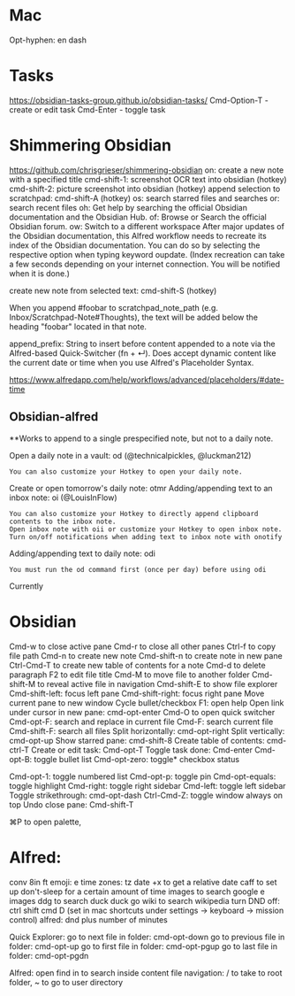 # Mac
Opt-hyphen: en dash


# Tasks
https://obsidian-tasks-group.github.io/obsidian-tasks/
Cmd-Option-T - create or edit task
Cmd-Enter - toggle task


# Shimmering Obsidian
https://github.com/chrisgrieser/shimmering-obsidian
on: create a new note with a specified title
cmd-shift-1: screenshot OCR text into obsidian (hotkey)
cmd-shift-2: picture screenshot into obsidian (hotkey)
append selection to scratchpad: cmd-shift-A (hotkey)
os: search starred files and searches
or: search recent files
oh: Get help by searching the official Obsidian documentation and the Obsidian Hub.
of: Browse or Search the official Obsidian forum.
ow: Switch to a different workspace
After major updates of the Obsidian documentation, this Alfred workflow needs to recreate its index of the Obsidian documentation. You can do so by selecting the respective option when typing keyword oupdate. (Index recreation can take a few seconds depending on your internet connection. You will be notified when it is done.)


create new note from selected text: cmd-shift-S (hotkey)

When you append #foobar to scratchpad_note_path (e.g. Inbox/Scratchpad-Note#Thoughts), the text will be added below the heading "foobar" located in that note.

append_prefix: String to insert before content appended to a note via the Alfred-based Quick-Switcher (fn + ↵). Does accept dynamic content like the current date or time when you use Alfred's Placeholder Syntax.



https://www.alfredapp.com/help/workflows/advanced/placeholders/#date-time


## Obsidian-alfred
**Works to append to a single prespecified note, but not to a daily note. 

Open a daily note in a vault: od (@technicalpickles, @luckman212)

    You can also customize your Hotkey to open your daily note.

Create or open tomorrow's daily note: otmr
Adding/appending text to an inbox note: oi (@LouisInFlow)

    You can also customize your Hotkey to directly append clipboard contents to the inbox note.
    Open inbox note with oii or customize your Hotkey to open inbox note.
    Turn on/off notifications when adding text to inbox note with onotify

Adding/appending text to daily note: odi

    You must run the od command first (once per day) before using odi


Currently 


# Obsidian
Cmd-w to close active pane
Cmd-r to close all other panes
Ctrl-f to copy file path
Cmd-n to create new note
Cmd-shift-n to create note in new pane
Ctrl-Cmd-T to create new table of contents for a note
Cmd-d to delete paragraph
F2 to edit file title
Cmd-M to move file to another folder
Cmd-shift-M to reveal active file in navigation
Cmd-shift-E to show file explorer
Cmd-shift-left: focus left pane
Cmd-shift-right: focus right pane
Move current pane to new window
Cycle bullet/checkbox
F1: open help
Open link under cursor in new pane: cmd-opt-enter
Cmd-O to open quick switcher
Cmd-opt-F: search and replace in current file
Cmd-F: search current file
Cmd-shift-F: search all files
Split horizontally: cmd-opt-right
Split vertically: cmd-opt-up
Show starred pane: cmd-shift-8
Create table of contents: cmd-ctrl-T
Create or edit task: Cmd-opt-T
Toggle task done: Cmd-enter
Cmd-opt-B: toggle bullet list
Cmd-opt-zero: toggle* checkbox status

Cmd-opt-1: toggle numbered list
Cmd-opt-p: toggle pin
Cmd-opt-equals: toggle highlight
Cmd-right: toggle right sidebar
Cmd-left: toggle left sidebar
Toggle strikethrough: cmd-opt-dash
Ctrl-Cmd-Z: toggle window always on top
Undo close pane: Cmd-shift-T

⌘P   to open palette, 


# Alfred:
conv 8in ft
emoji: e 
time zones: tz
date +x to get a relative date
caff to set up don't-sleep for a certain amount of time
images to search google e images
ddg to search duck duck go
wiki to search wikipedia
turn DND off: ctrl shift cmd D (set in mac shortcuts under settings -> keyboard -> mission control)
alfred: dnd plus number of minutes

Quick Explorer:
go to next file in folder: cmd-opt-down
go to previous file in folder: cmd-opt-up
go to first file in folder: cmd-opt-pgup
go to last file in folder: cmd-opt-pgdn

Alfred:
open
find
in to search inside content
file navigation: / to take to root folder, ~ to go to user directory

